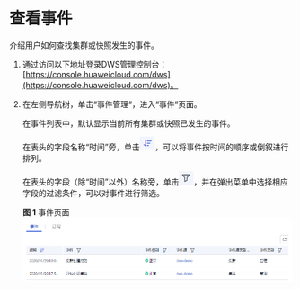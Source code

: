 # 查看事件<a name="dws_01_0102"></a>

介绍用户如何查找集群或快照发生的事件。

1.  通过访问以下地址登录DWS管理控制台：[https://console.huaweicloud.com/dws](https://console.huaweicloud.com/dws)。
2.  在左侧导航树，单击“事件管理“，进入“事件“页面。

    在事件列表中，默认显示当前所有集群或快照已发生的事件。

    在表头的字段名称“时间”旁，单击![](figures/dws_icon_order.png)，可以将事件按时间的顺序或倒叙进行排列。

    在表头的字段（除“时间”以外）名称旁，单击![](figures/dws_icon_filter.png)，并在弹出菜单中选择相应字段的过滤条件，可以对事件进行筛选。

    **图 1**  事件页面<a name="fig586014271757"></a>  
    ![](figures/事件页面.png "事件页面")


